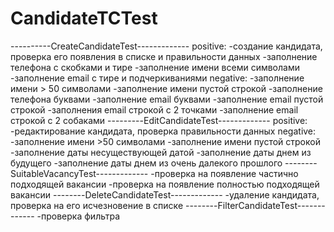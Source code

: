 # CandidateTCTest
----------CreateCandidateTest-------------
positive:
-создание кандидата, проверка его появления в списке и правильности данных
-заполнение телефона с скобками и тире
-заполнение имени всеми символами
-заполнение email с тире и подчеркиваниями
negative:
-заполнение имени > 50 символами
-заполнение имени пустой строкой
-заполнение телефона буквами
-заполнение email буквами
-заполнение email пустой строкой
-заполнения еmail строкой с 2 точками
-заполнение email строкой с 2 собаками
---------EditCandidateTest-------------
positive:
-редактирование кандидата, проверка правильности данных
negative:
-заполнение имени >50 символами
-заполнение имени пустой строкой
-заполнение даты несуществующей датой
-заполнение даты днем из будущего
-заполнение даты днем из очень далекого прошлого
--------SuitableVacancyTest-------------
-проверка на появление частично подходящей вакансии
-проверка на появление полностью подходящей вакансии
--------DeleteCandidateTest-------------
-удаление кандидата, проверка на его исчезновение в списке
--------FilterCandidateTest-------------
-проверка фильтра 
